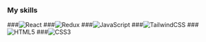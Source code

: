 ### My skills
###![React](https://img.shields.io/badge/react-%2320232a.svg?style=for-the-badge&logo=react&logoColor=%2361DAFB)
###![Redux](https://img.shields.io/badge/redux-%23593d88.svg?style=for-the-badge&logo=redux&logoColor=white)
###![JavaScript](https://img.shields.io/badge/javascript-%23323330.svg?style=for-the-badge&logo=javascript&logoColor=%23F7DF1E)
###![TailwindCSS](https://img.shields.io/badge/tailwindcss-%2338B2AC.svg?style=for-the-badge&logo=tailwind-css&logoColor=white)
###![HTML5](https://img.shields.io/badge/html5-%23E34F26.svg?style=for-the-badge&logo=html5&logoColor=white)
###![CSS3](https://img.shields.io/badge/css3-%231572B6.svg?style=for-the-badge&logo=css3&logoColor=white)


<!--
**PavelHiga/PavelHiga** is a ✨ _special_ ✨ repository because its `README.md` (this file) appears on your GitHub profile.

Here are some ideas to get you started:

- 🔭 I’m currently working on ...
- 🌱 I’m currently learning ...
- 👯 I’m looking to collaborate on ...
- 🤔 I’m looking for help with ...
- 💬 Ask me about ...
- 📫 How to reach me: ...
- 😄 Pronouns: ...
- ⚡ Fun fact: ...
-->
